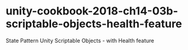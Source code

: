 # unity-cookbook-2018-ch14-03b-scriptable-objects-health-feature

State Pattern Unity Scriptable Objects - with Health feature
